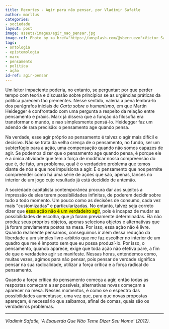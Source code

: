 ```yaml
---
title: Recortes - Agir para não pensar, por Vladimir Safatle
author: marllus
categories:
- sociedade
layout: post
image: assets/images/agir_nao_pensar.jpg
image-ref: Photo by <a href="https://unsplash.com/@vberruezo">Victor Sánchez Berruezo</a>
tags:
- ontologia
- epistemologia
- marx
- pensamento
- política
- ação
id-ref: agir-pensar
---
```


Um leitor impaciente poderia, no entanto, se perguntar: por que perder tempo com teoria e discussão sobre princípios se as urgências práticas da política parecem tão prementes. Nesse sentido, valeria a pena lembrá-lo dos parágrafos iniciais de *Carta sobre o humanismo*, em que Martin Heidegger é confrontado com uma pergunta a respeito da relação entre pensamento e práxis. Marx já dissera que a função da filosofia era transformar o mundo, e nao simplesmente pensá-lo. Heidegger faz um adendo de rara precisão: o pensamento age quando pensa.

Na verdade, esse agir próprio ao pensamento é talvez o agir mais difícil e decisivo. Não se trata da velha crença de o pensamento, no fundo, ser um subterfúgio para a ação, uma compensação quando não somos capazes de agir. Se podemos dizer que o pensamento age quando pensa, é porque ele é a única atividade que tem a força de modificar nossa compreensão do que é, de fato, um problema, qual é o verdadeiro problema que temos diante de nós e que nos impulsiona a agir. E o pensamento que nos permite compreender como há uma série de ações que são, apenas, lances no interior de um jogo cujo resultado já está decidido de antemão.

A sociedade capitalista contemporânea procura dar aos sujeitos a impressão de eles terem possibilidades infinitas, de poderem decidir sobre tudo a todo momento. Um pouco como as decisões de consumo, cada vez mais "customizadas” e particularizadas. No entanto, talvez seja correto dizer que <mark>essa ação não é um verdadeiro agir</mark>, pois é incapaz de mudar as possibilidades de escolha, que já foram previamente determinadas. Ela não produz seus próprios objetos, apenas seleciona objetos e alternativas que já foram previamente postos na mesa. Por isso, essa açào não é livre.
Quando realmente pensamos, conseguimos ir além dessa redução da liberdade a um simples livre-arbítrio que me faz escolher no interior de um quadro que me é imposto sem que eu possa produzí-lo. Por isso, o pensamento, quando aparece, exige que toda ação não efetiva pare, a fim de que o verdadeiro agir se manifeste. Nessas horas, entendemos como, muitas vezes, agimos para não pensar, pois pensar de verdade significa pensar na sua radicalidade, utilizar a força crítica e a força radical do pensamento.

Quando a força crítica do pensamento começa a agir, então todas as respostas começam a ser possíveis, alternativas novas começam a aparecer na mesa. Nesses momentos, é como se o espectro das possibilidades aumentasse, uma vez que, para que novas propostas apareçam, é necessário que saibamos, afinal de comas, quais são os verdadeiros problemas.

___

*Vladimir Safatle, 'A Esquerda Que Não Teme Dizer Seu Nome' (2012).*

